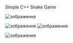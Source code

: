 Simple C++ Snake Game


![зображення](https://github.com/user-attachments/assets/3f8a0b4e-d11b-4e63-bb20-54b00db14a97)

![зображення](https://github.com/user-attachments/assets/22f3d175-ba71-4888-be56-6f05d23640dc)
![зображення](https://github.com/user-attachments/assets/658def0b-7871-40d1-ba51-46e3a823bbfb)

![зображення](https://github.com/user-attachments/assets/7b04bca0-38b0-4171-814e-e002f687f63e)
